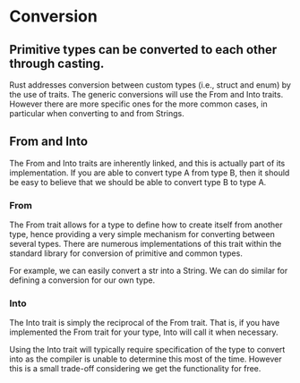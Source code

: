 # Conversion

## Primitive types can be converted to each other through casting.

Rust addresses conversion between custom types (i.e., struct and enum) by the use of traits. The generic conversions will use the From and Into traits. However there are more specific ones for the more common cases, in particular when converting to and from Strings.

## From and Into

The From and Into traits are inherently linked, and this is actually part of its implementation. If you are able to convert type A from type B, then it should be easy to believe that we should be able to convert type B to type A.

### From

The From trait allows for a type to define how to create itself from another type, hence providing a very simple mechanism for converting between several types. There are numerous implementations of this trait within the standard library for conversion of primitive and common types.

For example, we can easily convert a str into a String. We can do similar for defining a conversion for our own type.

### Into

The Into trait is simply the reciprocal of the From trait. That is, if you have implemented the From trait for your type, Into will call it when necessary.

Using the Into trait will typically require specification of the type to convert into as the compiler is unable to determine this most of the time. However this is a small trade-off considering we get the functionality for free.
